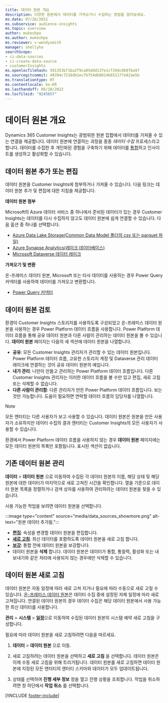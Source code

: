 ```yaml
---
title: 데이터 원본 개요
description: 다양한 원본에서 데이터를 가져오거나 수집하는 방법을 알아보세요.
ms.date: 07/26/2022
ms.subservice: audience-insights
ms.topic: overview
author: mukeshpo
ms.author: mukeshpo
ms.reviewer: v-wendysmith
manager: shellyha
searchScope:
- ci-data-sources
- ci-create-data-source
- customerInsights
ms.openlocfilehash: 591353bf1ba2f9ca05ddd137e1cf29dc0b0fba97
ms.sourcegitcommit: 49394c7216db1ec7b754db6014b651177e82ae5b
ms.translationtype: HT
ms.contentlocale: ko-KR
ms.lasthandoff: 08/10/2022
ms.locfileid: "9245657"
---
```

# <a name="data-sources-overview"></a>데이터 원본 개요

Dynamics 365 Customer Insights는 광범위한 원본 집합에서 데이터를 가져올 수 있는 연결을 제공합니다. 데이터 원본에 연결하는 과정을 종종 *데이터 수집* 프로세스라고 합니다. 데이터를 수집한 후 개인화된 경험을 구축하기 위해 데이터를 [통합](data-unification.md)하고 인사이트를 생성하고 활성화할 수 있습니다.

## <a name="add-or-edit-data-sources"></a>데이터 원본 추가 또는 편집

데이터 원본을 Customer Insights에 첨부하거나 가져올 수 있습니다. 다음 링크는 데이터 원본 추가 및 편집에 대한 지침을 제공합니다.

**데이터 원본 첨부**

Microsoft의 Azure 데이터 서비스 중 하나에서 준비된 데이터가 있는 경우 Customer Insights는 데이터를 다시 수집하지 않고도 데이터 원본에 쉽게 연결할 수 있습니다. 다음 옵션 중 하나를 선택합니다.
- [Azure Data Lake Storage(Common Data Model 폴더의 csv 또는 parquet 파일)](connect-common-data-model.md)
- [Azure Synapse Analytics(레이크 데이터베이스)](connect-synapse.md)
- [Microsoft Dataverse 데이터 레이크](connect-dataverse-managed-lake.md)

**가져오기 및 변환**

온-프레미스 데이터 원본, Microsoft 또는 타사 데이터를 사용하는 경우 Power Query 커넥터를 사용하여 데이터를 가져오고 변환합니다.
- [Power Query 커넥터](connect-power-query.md)

## <a name="review-data-sources"></a>데이터 원본 검토

환경이 Customer Insights 스토리지를 사용하도록 구성되었고 온-프레미스 데이터 원본을 사용하는 경우 Power Platform 데이터 흐름을 사용합니다. Power Platform 데이터 흐름을 통해 공유 데이터 원본과 다른 사람이 관리하는 데이터 원본을 볼 수 있습니다. **데이터 원본** 페이지는 다음의 세 섹션에 데이터 원본을 나열합니다.
- **공유**: 모든 Customer Insights 관리자가 관리할 수 있는 데이터 원본입니다. Power Platform 데이터 흐름, 고유한 스토리지 계정 및 Dataverse 관리 데이터 레이크에 연결하는 것이 공유 데이터 원본의 예입니다.
- **내가 관리**: 나만이 만들고 관리하는 Power Platform 데이터 흐름입니다. 다른 Customer Insights 관리자는 이러한 데이터 흐름을 볼 수만 있고 편집, 새로 고침 또는 삭제할 수 없습니다.
- **다른 사람이 관리함**: 다른 관리자가 만든 Power Platform 데이터 흐름입니다. 보는 것만 가능합니다. 도움이 필요하면 연락할 데이터 흐름의 담당자를 나열합니다.
> [!NOTE]
> 모든 엔터티는 다른 사용자가 보고 사용할 수 있습니다. 데이터 원본은 원본을 만든 사용자가 소유하지만 데이터 수집의 결과 엔터티는 Customer Insights의 모든 사용자가 사용할 수 있습니다.

환경에서 Power Platform 데이터 흐름을 사용하지 않는 경우 **데이터 원본** 페이지에는 모든 데이터 원본의 목록만 포함됩니다. 표시된 섹션이 없습니다.

## <a name="manage-existing-data-sources"></a>기존 데이터 원본 관리

**데이터** > **데이터 원본** 으로 이동하여 수집된 각 데이터 원본의 이름, 해당 상태 및 해당 원본에 대한 데이터가 마지막으로 새로 고쳐진 시간을 확인합니다. 열을 기준으로 데이터 원본 목록을 정렬하거나 검색 상자를 사용하여 관리하려는 데이터 원본을 찾을 수 있습니다.

사용 가능한 작업을 보려면 데이터 원본을 선택합니다.

:::image type="content" source="media/data_sources_showmore.png" alt-text="원본 데이터 추가됨.":::

- [**편집**](#add-or-edit-data-sources): 속성을 변경할 데이터 원본을 편집합니다.
- [**새로 고침**](#refresh-data-sources): 최신 데이터를 포함하도록 데이터 원본을 새로 고침 합니다.
- [**보강**](data-sources-enrichment.md): 통합 전에 데이터 원본을 보강합니다.
- 데이터 원본을 **삭제** 합니다. 데이터 원본은 데이터가 통합, 통찰력, 활성화 또는 내보내기와 같은 처리에 사용되지 않는 경우에만 삭제할 수 있습니다.

## <a name="refresh-data-sources"></a>데이터 원본 새로 고침

데이터 원본은 자동 일정에 따라 새로 고쳐 지거나 필요에 따라 수동으로 새로 고칠 수 있습니다. [온-프레미스 데이터 원본](connect-power-query.md#add-data-from-on-premises-data-sources)은 데이터 수집 중에 설정된 자체 일정에 따라 새로 고쳐집니다. 연결된 데이터 원본의 경우 데이터 수집은 해당 데이터 원본에서 사용 가능한 최신 데이터를 사용합니다.

**관리** > **시스템** > [**일정**](schedule-refresh.md)으로 이동하여 수집된 데이터 원본의 시스템 예약 새로 고침을 구성합니다.

필요에 따라 데이터 원본을 새로 고침하려면 다음을 따르세요.

1. **데이터** > **데이터 원본** 으로 이동.

1. 새로 고침하려는 데이터 원본을 선택하고 **새로 고침** 을 선택합니다. 데이터 원본은 이제 수동 새로 고침을 위해 트리거됩니다. 데이터 원본를 새로 고침하면 데이터 원본에 지정된 모든 엔터티의 엔터티 스키마와 데이터가 모두 업데이트됩니다.

1. 상태를 선택하여 **진행 세부 정보** 창을 열고 진행 상황을 조회합니다. 작업을 취소하려면 창 하단에서 **작업 취소** 를 선택합니다.

[!INCLUDE [footer-include](includes/footer-banner.md)]
